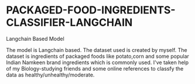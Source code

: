 # PACKAGED-FOOD-INGREDIENTS-CLASSIFIER-LANGCHAIN
Langchain Based Model

The model is Langchain based.
The dataset used is created by myself. 
The dataset is ingredients of packaged foods like potato,corn and some popular Indian Namkeen brand ingredients which is commonly used. 
I've taken help of my Biology-studying friends and some online references to classfy the data as healthy/unhealthy/moderate.
